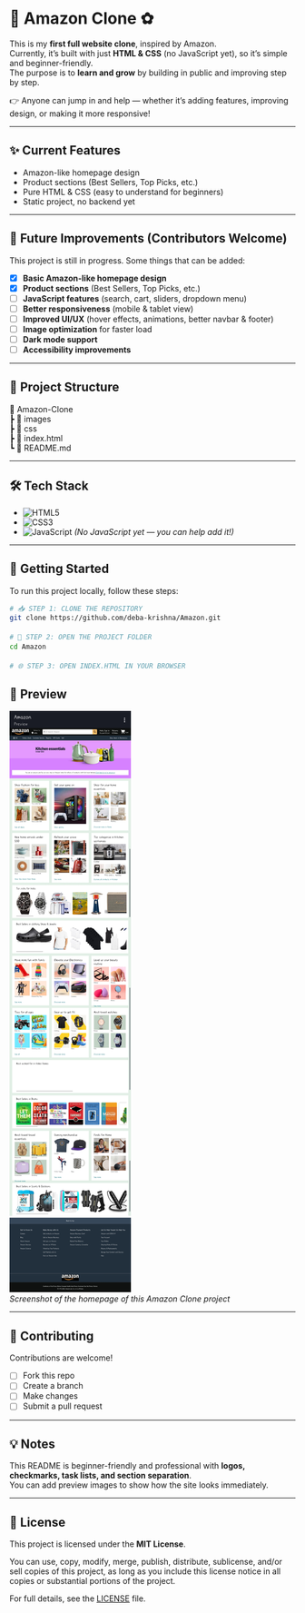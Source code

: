 # 🛒 Amazon Clone ✿

This is my **first full website clone**, inspired by Amazon.  
Currently, it’s built with just **HTML & CSS** (no JavaScript yet), so it’s simple and beginner-friendly.  
The purpose is to **learn and grow** by building in public and improving step by step.  

👉 Anyone can jump in and help — whether it’s adding features, improving design, or making it more responsive!

---

## ✨ Current Features
- Amazon-like homepage design  
- Product sections (Best Sellers, Top Picks, etc.)  
- Pure HTML & CSS (easy to understand for beginners)  
- Static project, no backend yet  

---

## 🚀 Future Improvements (Contributors Welcome)
This project is still in progress. Some things that can be added:  
- [x] **Basic Amazon-like homepage design** 
- [x] **Product sections** (Best Sellers, Top Picks, etc.)  
- [ ] **JavaScript features** (search, cart, sliders, dropdown menu)  
- [ ] **Better responsiveness** (mobile & tablet view)  
- [ ] **Improved UI/UX** (hover effects, animations, better navbar & footer)  
- [ ] **Image optimization** for faster load  
- [ ] **Dark mode support**  
- [ ] **Accessibility improvements**  

---

## 📂 Project Structure
📂 Amazon-Clone  
┣ 📂 images  
┣ 📂 css  
┣ 📜 index.html  
┗ 📜 README.md  

---

## 🛠️ Tech Stack
- ![HTML5](https://img.shields.io/badge/HTML5-E34F26?logo=html5&logoColor=white)  
- ![CSS3](https://img.shields.io/badge/CSS3-1572B6?logo=css3&logoColor=white)  
- ![JavaScript](https://img.shields.io/badge/JavaScript-F7DF1E?logo=javascript&logoColor=black) *(No JavaScript yet — you can help add it!)*  

---

## 🚀 Getting Started  

To run this project locally, follow these steps:  

```bash
# 📥 STEP 1: CLONE THE REPOSITORY
git clone https://github.com/deba-krishna/Amazon.git

# 📂 STEP 2: OPEN THE PROJECT FOLDER
cd Amazon

# 🌐 STEP 3: OPEN INDEX.HTML IN YOUR BROWSER
```
## 👀 Preview
![Amazon Clone Preview](preview.jpg)  
*Screenshot of the homepage of this Amazon Clone project*

---

## 🤝 Contributing
 Contributions are welcome!  
- [ ] Fork this repo  
- [ ] Create a branch  
- [ ] Make changes  
- [ ] Submit a pull request

---

## 💡 Notes
This README is beginner-friendly and professional with **logos, checkmarks, task lists, and section separation**.  
You can add preview images to show how the site looks immediately.

---

## 📄 License

This project is licensed under the **MIT License**.  

You can use, copy, modify, merge, publish, distribute, sublicense, and/or sell copies of this project, as long as you include this license notice in all copies or substantial portions of the project.  

For full details, see the [LICENSE](LICENSE) file.

